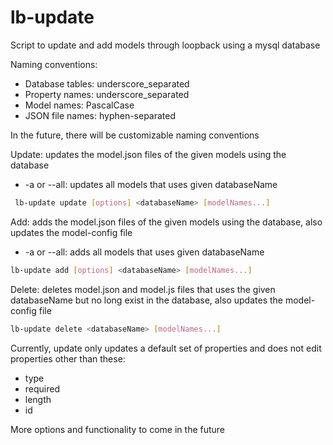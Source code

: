 # lb-update

Script to update and add models through loopback using a mysql database

Naming conventions:

* Database tables: underscore_separated
* Property names: underscore_separated
* Model names: PascalCase
* JSON file names: hyphen-separated

In the future, there will be customizable naming conventions

Update: updates the model.json files of the given models using the database

* -a or --all: updates all models that uses given databaseName

```bash
 lb-update update [options] <databaseName> [modelNames...]
```

Add: adds the model.json files of the given models using the database, also updates the model-config file

* -a or --all: adds all models that uses given databaseName

```bash
lb-update add [options] <databaseName> [modelNames...]
```

Delete: deletes model.json and model.js files that uses the given databaseName but no long exist in the database, also updates the model-config file

```bash
lb-update delete <databaseName> [modelNames...]
```

Currently, update only updates a default set of properties and does not edit properties other than these:

* type
* required
* length
* id

More options and functionality to come in the future
